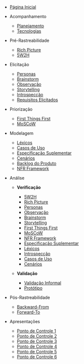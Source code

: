 - [Página Inicial](/)


- Acompanhamento
  - [Planejamento](./acompanhamento/planejamento.md)
  - [Tecnologias](./acompanhamento/tecnologias.md)

- Pré-Rastreabilidade
  - [Rich Picture](./pre-rastreabilidade/richPicture.md)
  - [5W2H](./pre-rastreabilidade/5w2h.md)


- Elicitação 
  - [Personas](./elicitacao/personas.md)
  - [Brainstorm](./elicitacao/brainstorm.md)
  - [Observação](./elicitacao/observacao.md)
  - [Storytelling](./elicitacao/storyboard.md)
  - [Introspecção](./elicitacao/introspeccao.md)
  - [Requisitos Elicitados](./elicitacao/requisitos_elicitados.md)

- Priorização
  - [First Things First](./priorizacao/first-things-fisrt.md)
  - [MoSCoW](./priorizacao/moscow.md)

- Modelagem
  - [Léxicos](./modelagem/lexico.md)
  - [Casos de Uso](./modelagem/casos-de-uso.md)
  - [Especificação Suplementar](./modelagem/especificacao_suplementar.md)
  - [Cenários](./modelagem/cenarios.md)
  - [Backlog do Produto](./modelagem/backlog.md)
  - [NFR Framework](./modelagem/nfr.md)

- Análise
  - **Verificação**
    - [5W2H](./analise/verificacao/5W2H.md)
    - [Rich Picture](./analise/verificacao/verifica_richpicture.md)
    - [Personas](./analise/verificacao/personas.md)
    - [Observação](./analise/verificacao/observacao.md)
    - [Brainstorm](./analise/verificacao/brainstorm.md)
    - [Storytelling](./analise/verificacao/storytelling.md)
    - [First Things First](./analise/verificacao/ftf.md)
    - [MoSCoW](./analise/verificacao/moscow.md)
    - [NFR Framework](./analise/verificacao/verificacao_nfr.md)
    - [Especificação Suplementar](./analise/verificacao/especificacao_suplementar.md)
    - [Léxicos](./analise/verificacao/lexicos.md)
    - [Introspecção](./analise/verificacao/verifica_introspeccao.md)
    - [Casos de Uso](./analise/verificacao/casos-de-uso.md)
    - [Cenários](./analise/verificacao/cenarios.md)

  - **Validação**
    - [Validação Informal](./analise/validacao/informal.md)
    - [Protótipo](./analise/validacao/prototipo.md)

- Pós-Rastreabilidade
  - [Backward-From](./pos-rastreabilidade/backward-from.md)
  - [Forward-To](./pos-rastreabilidade/foward-to.md)

- Apresentações
  - [Ponto de Controle 1](./apresentacoes/ponto_controle_1.md)
  - [Ponto de Controle 2](./apresentacoes/ponto_controle_2.md)
  - [Ponto de Controle 3](./apresentacoes/ponto_controle_3.md)
  - [Ponto de Controle 4](./apresentacoes/ponto_controle_4.md)
  - [Ponto de Controle 5](./apresentacoes/ponto_controle_5.md)
  - [Ponto de Controle 6](./apresentacoes/ponto_controle_6.md)